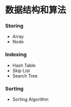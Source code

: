 # 数据结构和算法

### Storing
- Array
- Node

### Indexing
- Hash Table
- Skip List
- Search Tree

### Sorting
- Sorting Algorithm
